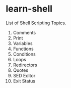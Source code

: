 # learn-shell

List of Shell Scripting Topics.

1. Comments
2. Print 
3. Variables
4. Functions
5. Conditions
6. Loops
7. Redirectors
8. Quotes
9. SED Editor 
10. Exit Status


